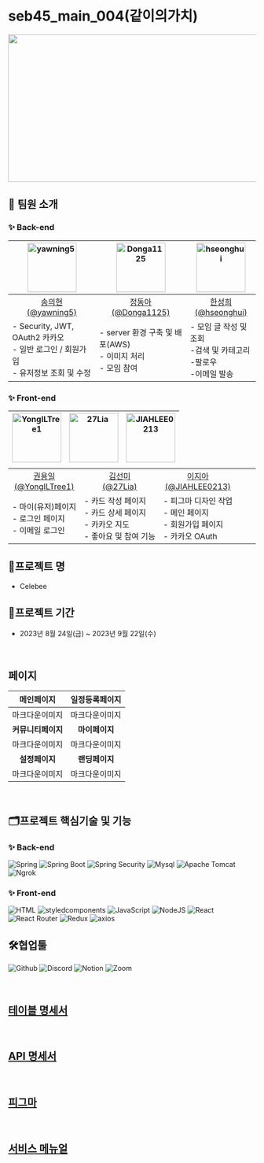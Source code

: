 # seb45_main_004(같이의가치)
<div align=center>
<img src="https://github.com/codestates-seb/seb45_main_004/assets/130025554/078d0451-289b-447d-a693-eeb6e1cab114" width="700" height="300"/>
</div>



> 

## 🌟 팀원 소개

### ✨ Back-end
<div align="center">
<table style="table-layout:fixed">
  <thead>
  <th align="center"><a href="https://github.com/yawning5"><img src="https://github.com/codestates-seb/seb45_main_004/assets/130025554/ad4ddbf3-9082-4a11-8ab0-38ae50f3cfd3" width="100" alt="yawning5"></a></th>
  <th align="center"><a href="https://github.com/Donga1125"><img src="https://github.com/codestates-seb/seb45_main_004/assets/130025554/8d27dbde-d59b-4ee2-a42f-5c9d3e456fa5" width="100" alt="Donga1125"></a></th>
  <th align="center"><a href="https://github.com/hseonghui"><img src="https://github.com/codestates-seb/seb45_main_004/assets/130025554/6375852d-9f99-457c-b3f0-d7ba9f6873a7" width="100" alt="hseonghui"></a></th>
  </thead>
  <tbody>
  <tr>
  <td align="center"><a href="https://github.com/yawning5">송의현<br>(@yawning5)</a></td>
  <td align="center"><a href="https://github.com/Donga1125">정동아<br>(@Donga1125)</a></td>
  <td align="center"><a href="https://github.com/hseonghui">한성희<br>(@hseonghui)</a></td>
  </tr>
  <tr>
  <td align="left">
    - Security, JWT, OAuth2 카카오<br/>
    - 일반 로그인 / 회원가입<br/>
    - 유저정보 조회 및 수정<br/>
  </td>
  <td align="left">
    - server 환경 구축 및 배포(AWS)<br/> 
    - 이미지 처리<br/> 
    - 모임 참여<br/> 
  </td>
  <td align="left">
    - 모임 글 작성 및 조회 <br/>    
    -검색 및 카테고리 <br/>
    -팔로우<br/>
    -이메일 발송<br/>
  </td>
  </tr>
  </tbody>
</table>
</div>

### ✨ Front-end
<div align="center">
<table style="display:grid">
  <thead>
  <th align="center"><a href="https://github.com/YongILTree1"><img src="https://github.com/codestates-seb/seb45_main_004/assets/130025554/2fba010f-1fe8-4d85-ad0f-d7aa8ba9d8ff" width="100" alt="YongILTree1"></a></th>
  <th align="center"><a href="https://github.com/27Lia"><img src="https://github.com/codestates-seb/seb45_main_004/assets/130025554/936bcab5-808a-4b2b-a61c-42e5fec81b70" width="100" alt="27Lia"></a></th>
  <th align="center"><a href="https://github.com/JIAHLEE0213"><img src="https://github.com/codestates-seb/seb45_main_004/assets/130025554/e49f5c51-0dfa-422a-b9c9-75dc392fe22c" width="100" alt="JIAHLEE0213"></a></th>
  </thead>
  <tbody>
  <tr>
  <td align="center"><a href="https://github.com/YongILTree1">권용일<br>(@YongILTree1)</a></td>
  <td align="center"><a href="https://github.com/27Lia">김선미<br>(@27Lia)</a></td>
  <td align="center"><a href="https://github.com/JIAHLEE0213">이지아<br>(@JIAHLEE0213)</a></td>
  </tr>
  <tr>
  <td align="left">
    - 마이(유저)페이지<br/>    
    - 로그인 페이지<br/>
    - 이메일 로그인<br/>
  </td>
  <td align="left">
    - 카드 작성 페이지<br/>
    - 카드 상세 페이지<br/>    
    - 카카오 지도<br />
    - 좋아요 및 참여 기능
  </td>
  <td align="left">
    - 피그마 디자인 작업<br/>
    - 메인 페이지<br/>
    - 회원가입 페이지<br/>    
    - 카카오 OAuth 
  </td>
  </tr>
  </tbody>
</table>
</div>

## 🎯프로젝트 명

- Celebee

## 📅프로젝트 기간

- 2023년 8월 24일(금) ~ 2023년 9월 22일(수)

<br>

## 페이지
|메인페이지|일정등록페이지|
|:---:|:---:|
|마크다운이미지|마크다운이미지|
|<b>커뮤니티페이지</b>|<b>마이페이지</b>|
|마크다운이미지|마크다운이미지|
|<b>설정페이지</b>|<b>랜딩페이지</b>|
|마크다운이미지|마크다운이미지|

<br>

## 🗂️프로젝트 핵심기술 및 기능

### ✨ Back-end
![Spring](https://img.shields.io/badge/spring-6DB33F?style=for-the-badge&logo=spring&logoColor=white)
![Spring Boot](https://img.shields.io/badge/spring_boot_jpa-6DB33F?style=for-the-badge&logo=springboot&logoColor=white)
![Spring Security](https://img.shields.io/badge/spring_security-6DB33F?style=for-the-badge&logo=springsecurity&logoColor=white)
![Mysql](https://img.shields.io/badge/mysql-4479A1?style=for-the-badge&logo=mysql&logoColor=white)
![Apache Tomcat](https://img.shields.io/badge/apachetomcat-F8DC75?style=for-the-badge&logo=apachetomcat&logoColor=white)
![Ngrok](https://img.shields.io/badge/ngrok-1F1E37?style=for-the-badge&logo=ngrok&logoColor=white)

### ✨ Front-end

![HTML](https://img.shields.io/badge/html5-E34F26?style=for-the-badge&logo=html5&logoColor=white)
![styledcomponents](https://img.shields.io/badge/styledcomponents-DB7093?style=for-the-badge&logo=styledcomponents&logoColor=white)
![JavaScript](https://img.shields.io/badge/javascript-F7DF1E?style=for-the-badge&logo=javascript&logoColor=black)
![NodeJS](https://img.shields.io/badge/node.js-339933?style=for-the-badge&logo=nodedotjs&logoColor=black)
![React](https://img.shields.io/badge/react-61DAFB?style=for-the-badge&logo=react&logoColor=black)
![React Router](https://img.shields.io/badge/react_router-CA4245?style=for-the-badge&logo=reactrouter&logoColor=black)
![Redux](https://img.shields.io/badge/redux-764ABC?style=for-the-badge&logo=redux&logoColor=white)
![axios](https://img.shields.io/badge/axios-5A29E4?style=for-the-badge&logo=axios&logoColor=white)

## 🛠️협업툴

![Github](https://img.shields.io/badge/github-181717?style=for-the-badge&logo=github&logoColor=white)
![Discord](https://img.shields.io/badge/discord-5865F2?style=for-the-badge&logo=discord&logoColor=white)
![Notion](https://img.shields.io/badge/notion-000000?style=for-the-badge&logo=notion&logoColor=white)
![Zoom](https://img.shields.io/badge/zoom-2D8CFF?style=for-the-badge&logo=zoom&logoColor=white)

<br>
<h2><a href="https://www.notion.so/codestates/ERD-146a70115df14c63bbb7295364e11703">테이블 명세서</a></h2>
<br>
<h2><a href="https://documenter.getpostman.com/view/27566438/2s9Y5YT3fE" rel="nofollow">API 명세서</a></h2>
<br>
<h2><a href="https://www.figma.com/file/5YjNE0j5GAdezRox3xQtSg/%EB%A9%94%EC%9D%B8%ED%94%84%EB%A1%9C%EC%A0%9D%ED%8A%B8-%ED%99%94%EB%A9%B4-%EA%B5%AC%EC%84%B1---%ED%95%98%EB%A3%A8-%EB%AA%A8%EC%9E%84?type=design&node-id=0-1&mode=design&t=6Chc3WTDrrTtTp2e-0" rel="nofollow">피그마</a></h2>
<br>
<h2><a href="" rel="nofollow">서비스 메뉴얼</a></h2>
